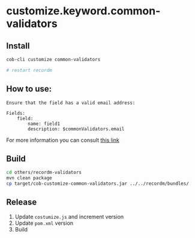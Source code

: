 # customize.keyword.common-validators

## Install

```bash
cob-cli customize common-validators

# restart recordm
```

## How to use:

```
Ensure that the field has a valid email address:

Fields:
    field:
        name: field1
        description: $commonValidators.email
```

For more information you can consult [this link](https://learning.cultofbits.com/docs/cob-platform/admins/managing-information/available-customizations/common-validators/)

## Build

```bash
cd others/recordm-validators
mvn clean package
cp target/cob-customize-common-validators.jar ../../recordm/bundles/
```

## Release

1. Update `costumize.js` and increment version
2. Update `pom.xml` version
3. Build
